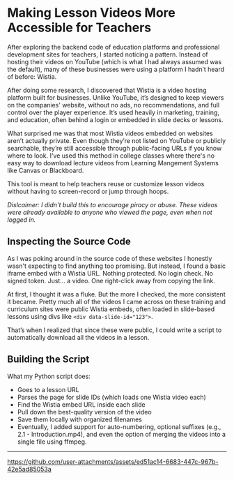 # Making Lesson Videos More Accessible for Teachers

After exploring the backend code of education platforms and professional development sites for teachers, I started noticing a pattern. Instead of hosting their videos on YouTube (which is what I had always assumed was the default), many of these businesses were using a platform I hadn’t heard of before: Wistia.

After doing some research, I discovered that Wistia is a video hosting platform built for businesses. Unlike YouTube, it’s designed to keep viewers on the companies' website, without no ads, no recommendations, and full control over the player experience. It’s used heavily in marketing, training, and education, often behind a login or embedded in slide decks or lessons. 

What surprised me was that most Wistia videos embedded on websites aren’t actually private. Even though they’re not listed on YouTube or publicly searchable, they’re still accessible through public-facing URLs if you know where to look. I've used this method in college classes where there's no easy way to download lecture videos from Learning Mangement Systems like Canvas or Blackboard.

This tool is meant to help teachers reuse or customize lesson videos without having to screen-record or jump through hoops. 

_Dislcaimer: I didn't build this to encourage piracy or abuse. These videos were already available to anyone who viewed the page, even when not logged in._

## Inspecting the Source Code

As I was poking around in the source code of these websites I honestly wasn't expecting to find anything too promising. But instead, I found a basic iframe embed with a Wistia URL. Nothing protected. No login check. No signed token. Just... a video. One right-click away from copying the link.

At first, I thought it was a fluke. But the more I checked, the more consistent it became. Pretty much all of the videos I came across on these training and curriculum sites were public Wistia embeds, often loaded in slide-based lessons using divs like `<div data-slide-id="123">`.

That’s when I realized that since these were public, I could write a script to automatically download all the videos in a lesson.

## Building the Script

What my Python script does:

- Goes to a lesson URL
- Parses the page for slide IDs (which loads one Wistia video each)
- Find the Wistia embed URL inside each slide
- Pull down the best-quality version of the video
- Save them locally with organized filenames
- Eventually, I added support for auto-numbering, optional suffixes (e.g., 2.1 - Introduction.mp4), and even the option of merging the videos into a single file using ffmpeg. 

---

https://github.com/user-attachments/assets/ed51ac14-6683-447c-967b-42e5ad85053a




